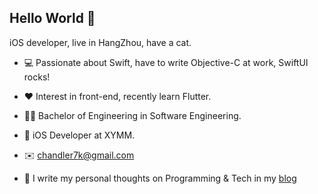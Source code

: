 ## Hello World 👋

iOS developer, live in HangZhou, have a cat.

* 💻 Passionate about Swift, have to write Objective-C at work, SwiftUI rocks!

* ❤️ Interest in front-end, recently learn Flutter. 

* 👨‍🎓 Bachelor of Engineering in Software Engineering.

* 🧱 iOS Developer at XYMM.

* ✉️ [chandler7k@gmail.com](chandler7k@gmail.com)

* 📒 I write my personal thoughts on Programming & Tech in my [blog](https://devlinlin.github.io)
